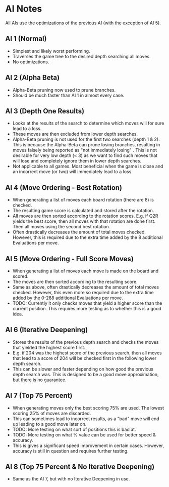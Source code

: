 # AI Notes

All AIs use the optimizations of the previous AI (with the exception of AI 5).


## AI 1 (Normal)
 - Simplest and likely worst performing.
 - Traverses the game tree to the desired depth searching all moves.
 - No optimizations.


## AI 2 (Alpha Beta)
 - Alpha-Beta pruning now used to prune branches.
 - Should be much faster than AI 1 in almost every case.


## AI 3 (Depth One Results)
 - Looks at the results of the search to determine which moves will for sure lead to a loss. 
 - These moves are then excluded from lower depth searches.
 - Alpha-Beta pruning is not used for the first two searches (depth 1 & 2). This is because the Alpha-Beta can prune losing branches, resulting in moves falsely being reported as "not immediately losing" . This is not desirable for very low depth (< 3) as we want to find such moves that will lose and completely ignore them in lower depth searches.
 - Not applicable to all games. Most beneficial when the game is close and an incorrect move (or two) will immediately lead to a loss.


## AI 4 (Move Ordering - Best Rotation)
 - When generating a list of moves each board rotation (there are 8) is checked.
 - The resulting game score is calculated and stored after the rotation.
 - All moves are then sorted according to the rotation scores. E.g. if Q2R yields the best score, then all moves with that rotation are done first. Then all moves using the second best rotation.
 - Often drastically decreases the amount of total moves checked. However, this is required due to the extra time added by the 8 additional Evaluations per move.


## AI 5 (Move Ordering - Full Score Moves)
 - When generating a list of moves each move is made on the board and scored. 
 - The moves are then sorted according to the resulting score.
 - Same as above, often drastically decreases the amount of total moves checked. However, this even more so required due to the extra time added by the 0-288 additional Evaluations per move.
 - TODO: Currently it only checks moves that yield a higher score than the current position. This requires more testing as to whether this is a good idea.


## AI 6 (Iterative Deepening)
 - Stores the results of the previous depth search and checks the moves that yielded the highest score first.
 - E.g. if 204 was the highest score of the previous search, then all moves that lead to a score of 204 will be checked first in the following lower depth search.
 - This can be slower and faster depending on how good the previous depth search was. This is designed to be a good move approximation, but there is no guarantee.


## AI 7 (Top 75 Percent)
 - When generating moves only the best scoring 75% are used. The lowest scoring 25% of moves are discarded.
 - This can sometimes lead to incorrect results, as a "bad" move will end up leading to a good move later on. 
 - TODO: More testing on what sort of positions this is bad at.
 - TODO: More testing on what % value can be used for better speed & accuracy.
 - This is gives a significant speed improvement in certain cases. However, accuracy is still in question and requires further testing.


## AI 8 (Top 75 Percent & No Iterative Deepening)
 - Same as the AI 7, but with no Iterative Deepening in use.


